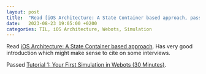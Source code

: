```yaml
---
layout: post
title:  "Read [iOS Architecture: A State Container based approach, passed over Tutorial Your First Simulation in Webots"
date:   2023-08-23 19:05:00 +0200
categories: TIL, iOS Architecture, Webots, Simulation
---
```

Read [iOS Architecture: A State Container based approach](https://jobandtalent.engineering/ios-architecture-an-state-container-based-approach-4f1a9b00b82e). Has very good introduction which might make sense to cite on some interviews.

Passed [Tutorial 1: Your First Simulation in Webots (30 Minutes)](https://cyberbotics.com/doc/guide/tutorial-1-your-first-simulation-in-webots).
